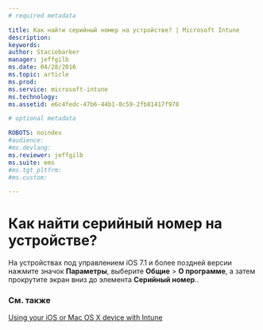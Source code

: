 ```yaml
---
# required metadata

title: Как найти серийный номер на устройстве? | Microsoft Intune
description:
keywords:
author: Staciebarker
manager: jeffgilb
ms.date: 04/28/2016
ms.topic: article
ms.prod:
ms.service: microsoft-intune
ms.technology:
ms.assetid: e6c4fedc-47b6-44b1-8c59-2fb81417f978

# optional metadata

ROBOTS: noindex
#audience:
#ms.devlang:
ms.reviewer: jeffgilb
ms.suite: ems
#ms.tgt_pltfrm:
#ms.custom:

---
```



# Как найти серийный номер на устройстве?

На устройствах под управлением iOS 7.1 и более поздней версии нажмите значок **Параметры**, выберите **Общие** > **О программе**, а затем прокрутите экран вниз до элемента **Серийный номер**..

### См. также
[Using your iOS or Mac OS X device with Intune](using-your-ios-or-mac-os-x-device-with-intune.md)

<!--HONumber=May16_HO1-->


